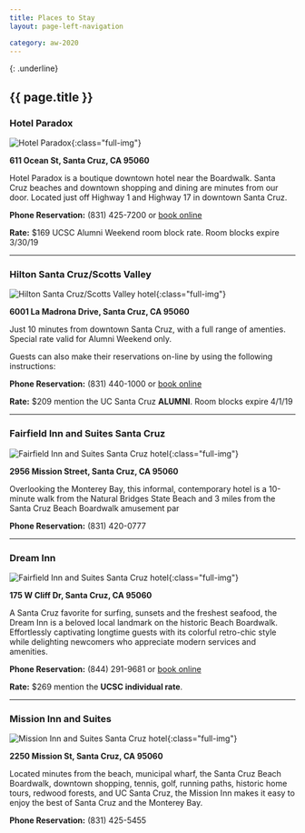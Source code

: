 ```yaml
---
title: Places to Stay
layout: page-left-navigation

category: aw-2020
---
```

{: .underline}
## {{ page.title }}

### Hotel Paradox
![Hotel Paradox](/assets/images/hotels/hotel-paradox.jpg){:class="full-img"}

**611 Ocean St, Santa Cruz, CA 95060**

Hotel Paradox is a boutique downtown hotel near the Boardwalk. Santa Cruz beaches and downtown shopping and dining are minutes from our door. Located just off Highway 1 and Highway 17 in downtown Santa Cruz.

**Phone Reservation:** (831) 425-7200 or [book online](https://www.marriott.com/event-reservations/reservation-link.mi?id=1548978791300&key=GRP&app=resvlink)

**Rate:** $169 UCSC Alumni Weekend room block rate. Room blocks expire 3/30/19

---

### Hilton Santa Cruz/Scotts Valley
![Hilton Santa Cruz/Scotts Valley hotel](/assets/images/hotels/hilton-hotel.jpg){:class="full-img"}

**6001 La Madrona Drive, Santa Cruz, CA 95060**

Just 10 minutes from downtown Santa Cruz, with a full range of amenties. Special rate valid for Alumni Weekend only.

Guests can also make their reservations on-line by using the following instructions:

**Phone Reservation:** (831) 440-1000 or [book online](https://www3.hilton.com/en/hotels/california/hilton-santa-cruz-scotts-valley-SJCSVHF/index.html)

**Rate:** $209 mention the UC Santa Cruz **ALUMNI**. Room blocks expire 4/1/19

---

### Fairfield Inn and Suites Santa Cruz
![Fairfield Inn and Suites Santa Cruz hotel](/assets/images/hotels/fairfield-inn.jpg){:class="full-img"}

**2956 Mission Street, Santa Cruz, CA 95060**

Overlooking the Monterey Bay, this informal, contemporary hotel is a 10-minute walk from the Natural Bridges State Beach and 3 miles from the Santa Cruz Beach Boardwalk amusement par

**Phone Reservation:** (831) 420-0777

---

### Dream Inn
![Fairfield Inn and Suites Santa Cruz hotel](/assets/images/hotels/dream-inn.jpg){:class="full-img"}

**175 W Cliff Dr, Santa Cruz, CA 95060**

A Santa Cruz favorite for surfing, sunsets and the freshest seafood, the Dream Inn is a beloved local landmark on the historic Beach Boardwalk. Effortlessly captivating longtime guests with its colorful retro-chic style while delighting newcomers who appreciate modern services and amenities.

**Phone Reservation:** (844) 291-9681 or [book online](https://www3.hilton.com/en/hotels/california/hilton-santa-cruz-scotts-valley-SJCSVHF/index.html)

**Rate:** $269 mention the **UCSC individual rate**.

---

### Mission Inn and Suites
![Mission Inn and Suites Santa Cruz hotel](/assets/images/hotels/mission-inn.jpg){:class="full-img"}

**2250 Mission St, Santa Cruz, CA 95060**

Located minutes from the beach, municipal wharf, the Santa Cruz Beach Boardwalk, downtown shopping, tennis, golf, running paths, historic home tours, redwood forests, and UC Santa Cruz, the Mission Inn makes it easy to enjoy the best of Santa Cruz and the Monterey Bay.

**Phone Reservation:** (831) 425-5455

